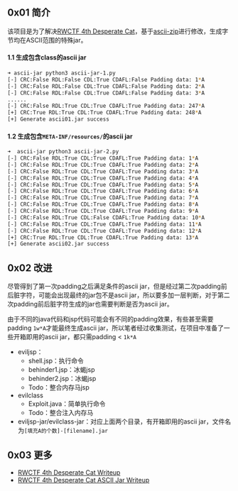 ## 0x01 简介

该项目是为了解决[RWCTF 4th Desperate Cat](https://github.com/voidfyoo/rwctf-4th-desperate-cat)，基于[ascii-zip](https://github.com/Arusekk/ascii-zip)进行修改，生成字节均在ASCII范围的特殊jar。

#### 1.1 生成包含class的ascii jar

```bash
➜ ascii-jar python3 ascii-jar-1.py
[-] CRC:False RDL:False CDL:True CDAFL:False Padding data: 1*A
[-] CRC:False RDL:False CDL:True CDAFL:False Padding data: 2*A
[-] CRC:False RDL:False CDL:True CDAFL:False Padding data: 3*A
......
[-] CRC:False RDL:True CDL:True CDAFL:True Padding data: 247*A
[+] CRC:True RDL:True CDL:True CDAFL:True Padding data: 248*A
[+] Generate ascii01.jar success
```

#### 1.2 生成包含`META-INF/resources/`的ascii jar


```bash
➜  ascii-jar python3 ascii-jar-2.py
[-] CRC:False RDL:True CDL:True CDAFL:True Padding data: 1*A
[-] CRC:False RDL:True CDL:True CDAFL:True Padding data: 2*A
[-] CRC:False RDL:True CDL:True CDAFL:True Padding data: 3*A
[-] CRC:False RDL:True CDL:True CDAFL:True Padding data: 4*A
[-] CRC:False RDL:True CDL:True CDAFL:True Padding data: 5*A
[-] CRC:False RDL:True CDL:True CDAFL:True Padding data: 6*A
[-] CRC:False RDL:True CDL:True CDAFL:True Padding data: 7*A
[-] CRC:False RDL:True CDL:True CDAFL:True Padding data: 8*A
[-] CRC:False RDL:True CDL:True CDAFL:True Padding data: 9*A
[-] CRC:False RDL:True CDL:False CDAFL:True Padding data: 10*A
[-] CRC:False RDL:True CDL:True CDAFL:True Padding data: 11*A
[-] CRC:False RDL:True CDL:True CDAFL:True Padding data: 12*A
[+] CRC:True RDL:True CDL:True CDAFL:True Padding data: 13*A
[+] Generate ascii02.jar success
```



## 0x02 改进

尽管得到了第一次padding之后满足条件的ascii jar，但是经过第二次padding前后脏字符，可能会出现最终的jar包不是ascii jar，所以要多加一层判断，对于第二次padding前后脏字符生成的jar也需要判断是否为ascii jar。

由于不同的java代码和jsp代码可能会有不同的padding效果，有些甚至需要padding `1w*A`才能最终生成ascii jar，所以笔者经过收集测试，在项目中准备了一些开箱即用的ascii jar，都只需padding < `1k*A`

- eviljsp：
  - shell.jsp：执行命令
  - behinder1.jsp：冰蝎jsp
  - behinder2.jsp：冰蝎jsp
  - Todo：整合内存马jsp
- evilclass
  - Exploit.java：简单执行命令
  - Todo：整合注入内存马
- eviljsp-jar/evilclass-jar：对应上面两个目录，有开箱即用的ascii jar，文件名为`[填充A的个数]-[filename].jar`



## 0x03 更多

* [RWCTF 4th Desperate Cat Writeup](https://mp.weixin.qq.com/s/QQ2xR32Fxj_nnMsFCucbCg)
* [RWCTF 4th Desperate Cat ASCII Jar Writeup](https://gv7.me/articles/2022/rwctf-4th-desperate-cat-ascii-jar-writeup/)
